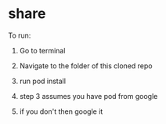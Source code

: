 # share

To run: 

1. Go to terminal

2. Navigate to the folder of this cloned repo

3. run pod install

4. step 3 assumes you have pod from google

5. if you don't then google it

